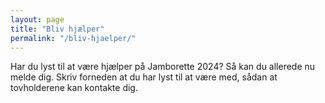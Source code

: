 ```yaml
---
layout: page
title: "Bliv hjælper"
permalink: "/bliv-hjaelper/"
---
```


Har du lyst til at være hjælper på Jamborette 2024?
Så kan du allerede nu melde dig. 
Skriv forneden at du har lyst til at være med, sådan at tovholderene kan kontakte dig.